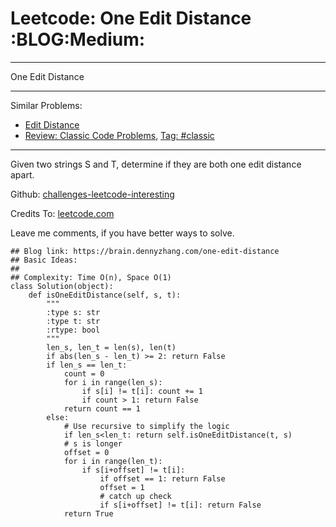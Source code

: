 # Leetcode: One Edit Distance     :BLOG:Medium:


---

One Edit Distance  

---

Similar Problems:  
-   [Edit Distance](https://brain.dennyzhang.com/edit-distance)
-   [Review: Classic Code Problems](https://brain.dennyzhang.com/review-classic), [Tag: #classic](https://brain.dennyzhang.com/tag/classic)

---

Given two strings S and T, determine if they are both one edit distance apart.  

Github: [challenges-leetcode-interesting](https://github.com/DennyZhang/challenges-leetcode-interesting/tree/master/one-edit-distance)  

Credits To: [leetcode.com](https://leetcode.com/problems/one-edit-distance/description/)  

Leave me comments, if you have better ways to solve.  

    ## Blog link: https://brain.dennyzhang.com/one-edit-distance
    ## Basic Ideas:
    ##
    ## Complexity: Time O(n), Space O(1)
    class Solution(object):
        def isOneEditDistance(self, s, t):
            """
            :type s: str
            :type t: str
            :rtype: bool
            """
            len_s, len_t = len(s), len(t)
            if abs(len_s - len_t) >= 2: return False
            if len_s == len_t:
                count = 0
                for i in range(len_s):
                    if s[i] != t[i]: count += 1
                    if count > 1: return False
                return count == 1
            else:
                # Use recursive to simplify the logic
                if len_s<len_t: return self.isOneEditDistance(t, s)
                # s is longer
                offset = 0
                for i in range(len_t):
                    if s[i+offset] != t[i]:
                        if offset == 1: return False
                        offset = 1
                        # catch up check
                        if s[i+offset] != t[i]: return False
                return True